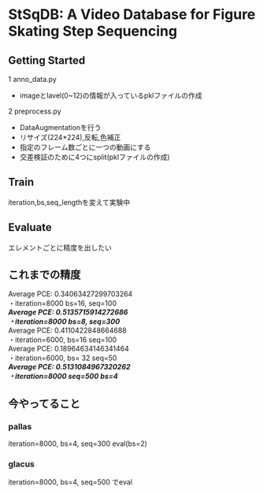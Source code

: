 # StSqDB: A Video Database for Figure Skating Step Sequencing


## Getting Started
1 anno_data.py
 * imageとlavel(0~12)の情報が入っているpklファイルの作成

2 preprocess.py
 * DataAugmentationを行う  
  * リサイズ(224*224),反転,色補正  
  * 指定のフレーム数ごとに一つの動画にする  
  * 交差検証のために4つにsplit(pklファイルの作成)


## Train
iteration,bs,seq_lengthを変えて実験中



## Evaluate
エレメントごとに精度を出したい


## これまでの精度  
Average PCE: 0.34063427299703264  
 ・iteration=8000 bs=16, seq=100  
***Average PCE: 0.5135715914272686  
 ・iteration=8000 bs=8, seq=300***      
Average PCE: 0.4110422848664688  
 ・iteration=6000, bs=16 seq=100  
Average PCE: 0.18964634146341464  
 ・iteration=6000, bs= 32 seq=50  
***Average PCE: 0.5131084967320262  
 ・iteration=8000 seq=500 bs=4***


## 今やってること
### pallas
iteration=8000, bs=4, seq=300 eval(bs=2)
### glacus
iteration=8000, bs=4, seq=500 でeval

